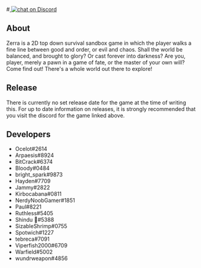 #<a href="https://discord.gg/5CUa6qv">
        <img src="https://img.shields.io/discord/308323056592486420.svg?logo=discord&colorB=8080ff"
            alt="chat on Discord"></a>

## About
Zerra is a 2D top down survival sandbox game in which the player walks a fine line between good and order, or evil and chaos. Shall the world be balanced, and brought to glory? Or cast forever into darkness? Are you, player, merely a pawn in a game of fate, or the master of your own will? Come find out! There's a whole world out there to explore!

## Release
There is currently no set release date for the game at the time of writing this. For up to date information on releases, it is strongly recommended that you visit the discord for the game linked above.

## Developers
* Ocelot#2614
* Arpaesis#8924
* BitCrack#6374
* Bloody#0484
* bright_spark#9873
* Hayden#7709
* Jammy#2822
* Kirbocabana#0811
* NerdyNoobGamer#1851
* Paul#8221
* Ruthless#5405
* Shindu 👬#5388
* SizableShrimp#0755
* Spotwich#1227
* tebreca#7091
* Viperfish2000#6709
* Warfield#5002
* wundrweapon#4856